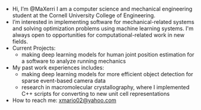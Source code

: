 - Hi, I’m @MaXerri I am a computer science and mechanical engineering student at the Cornell University College of Engineering. 
- I’m interested in implementing software for mechanical-related systems and solving optimization problems using machine learning systems.  I'm always open to opportunities for computational-related work in new fields.  
- Current Projects:
   - making deep learning models for human joint position estimation for a software to analyze running mechanics
- My past work experiences includes:
   - making deep learning models for more efficient object detection for sparse event-based camera data
   - research in macromolecular crystallography, where I implemented C++ scripts for converting to new unit cell representations
- How to reach me: xmario02@yahoo.com

<!---
MaXerri/MaXerri is a ✨ special ✨ repository because its `README.md` (this file) appears on your GitHub profile.
You can click the Preview link to take a look at your changes.
--->
